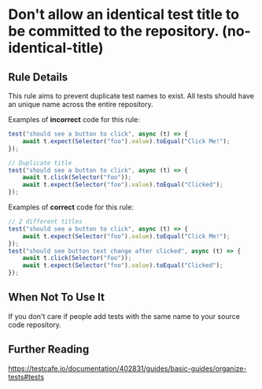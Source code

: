 # Don't allow an identical test title to be committed to the repository. (no-identical-title)

## Rule Details

This rule aims to prevent duplicate test names to exist. All tests should have
an unique name across the entire repository.

Examples of **incorrect** code for this rule:

```js
test("should see a button to click", async (t) => {
    await t.expect(Selector("foo").value).toEqual("Click Me!");
});

// Duplicate title
test("should see a button to click", async (t) => {
    await t.click(Selector("foo"));
    await t.expect(Selector("foo").value).toEqual("Clicked");
});
```

Examples of **correct** code for this rule:

```js
// 2 different titles
test("should see a button to click", async (t) => {
    await t.expect(Selector("foo").value).toEqual("Click Me!");
});
test("should see button text change after clicked", async (t) => {
    await t.click(Selector("foo"));
    await t.expect(Selector("foo").value).toEqual("Clicked");
});
```

## When Not To Use It

If you don't care if people add tests with the same name to your source code
repository.

## Further Reading

<https://testcafe.io/documentation/402831/guides/basic-guides/organize-tests#tests>
